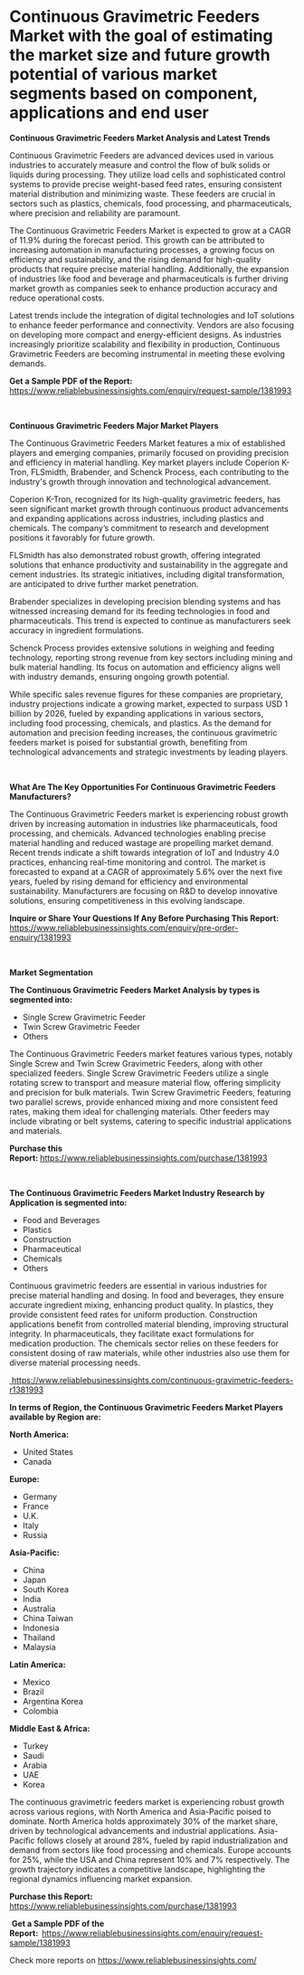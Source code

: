 <p><h1>Continuous Gravimetric Feeders Market with the goal of estimating the market size and future growth potential of various market segments based on component, applications and end user</h1></p><p><strong>Continuous Gravimetric Feeders Market Analysis and Latest Trends</strong></p>
<p><p>Continuous Gravimetric Feeders are advanced devices used in various industries to accurately measure and control the flow of bulk solids or liquids during processing. They utilize load cells and sophisticated control systems to provide precise weight-based feed rates, ensuring consistent material distribution and minimizing waste. These feeders are crucial in sectors such as plastics, chemicals, food processing, and pharmaceuticals, where precision and reliability are paramount.</p><p>The Continuous Gravimetric Feeders Market is expected to grow at a CAGR of 11.9% during the forecast period. This growth can be attributed to increasing automation in manufacturing processes, a growing focus on efficiency and sustainability, and the rising demand for high-quality products that require precise material handling. Additionally, the expansion of industries like food and beverage and pharmaceuticals is further driving market growth as companies seek to enhance production accuracy and reduce operational costs.</p><p>Latest trends include the integration of digital technologies and IoT solutions to enhance feeder performance and connectivity. Vendors are also focusing on developing more compact and energy-efficient designs. As industries increasingly prioritize scalability and flexibility in production, Continuous Gravimetric Feeders are becoming instrumental in meeting these evolving demands.</p></p>
<p><strong>Get a Sample PDF of the Report:&nbsp;</strong> <a href="https://www.reliablebusinessinsights.com/enquiry/request-sample/1381993?utm_campaign=3494&utm_medium=2&utm_source=Github&utm_content=ia&utm_term=11042025&utm_id=continuous-gravimetric-feeders">https://www.reliablebusinessinsights.com/enquiry/request-sample/1381993</a></p>
<p>&nbsp;</p>
<p><strong>Continuous Gravimetric Feeders Major Market Players</strong></p>
<p><p>The Continuous Gravimetric Feeders Market features a mix of established players and emerging companies, primarily focused on providing precision and efficiency in material handling. Key market players include Coperion K-Tron, FLSmidth, Brabender, and Schenck Process, each contributing to the industry's growth through innovation and technological advancement.</p><p>Coperion K-Tron, recognized for its high-quality gravimetric feeders, has seen significant market growth through continuous product advancements and expanding applications across industries, including plastics and chemicals. The company’s commitment to research and development positions it favorably for future growth.</p><p>FLSmidth has also demonstrated robust growth, offering integrated solutions that enhance productivity and sustainability in the aggregate and cement industries. Its strategic initiatives, including digital transformation, are anticipated to drive further market penetration.</p><p>Brabender specializes in developing precision blending systems and has witnessed increasing demand for its feeding technologies in food and pharmaceuticals. This trend is expected to continue as manufacturers seek accuracy in ingredient formulations.</p><p>Schenck Process provides extensive solutions in weighing and feeding technology, reporting strong revenue from key sectors including mining and bulk material handling. Its focus on automation and efficiency aligns well with industry demands, ensuring ongoing growth potential.</p><p>While specific sales revenue figures for these companies are proprietary, industry projections indicate a growing market, expected to surpass USD 1 billion by 2026, fueled by expanding applications in various sectors, including food processing, chemicals, and plastics. As the demand for automation and precision feeding increases, the continuous gravimetric feeders market is poised for substantial growth, benefiting from technological advancements and strategic investments by leading players.</p></p>
<p>&nbsp;</p>
<p><strong>What Are The Key Opportunities For Continuous Gravimetric Feeders Manufacturers?</strong></p>
<p><p>The Continuous Gravimetric Feeders market is experiencing robust growth driven by increasing automation in industries like pharmaceuticals, food processing, and chemicals. Advanced technologies enabling precise material handling and reduced wastage are propelling market demand. Recent trends indicate a shift towards integration of IoT and Industry 4.0 practices, enhancing real-time monitoring and control. The market is forecasted to expand at a CAGR of approximately 5.6% over the next five years, fueled by rising demand for efficiency and environmental sustainability. Manufacturers are focusing on R&D to develop innovative solutions, ensuring competitiveness in this evolving landscape.</p></p>
<p><strong>Inquire or Share Your Questions If Any Before Purchasing This Report:</strong> <a href="https://www.reliablebusinessinsights.com/enquiry/pre-order-enquiry/1381993?utm_campaign=3494&utm_medium=2&utm_source=Github&utm_content=ia&utm_term=11042025&utm_id=continuous-gravimetric-feeders">https://www.reliablebusinessinsights.com/enquiry/pre-order-enquiry/1381993</a></p>
<p>&nbsp;</p>
<p><strong>Market Segmentation</strong></p>
<p><strong>The Continuous Gravimetric Feeders Market Analysis by types is segmented into:</strong></p>
<p><ul><li>Single Screw Gravimetric Feeder</li><li>Twin Screw Gravimetric Feeder</li><li>Others</li></ul></p>
<p><p>The Continuous Gravimetric Feeders market features various types, notably Single Screw and Twin Screw Gravimetric Feeders, along with other specialized feeders. Single Screw Gravimetric Feeders utilize a single rotating screw to transport and measure material flow, offering simplicity and precision for bulk materials. Twin Screw Gravimetric Feeders, featuring two parallel screws, provide enhanced mixing and more consistent feed rates, making them ideal for challenging materials. Other feeders may include vibrating or belt systems, catering to specific industrial applications and materials.</p></p>
<p><strong>Purchase this Report:&nbsp;</strong><a href="https://www.reliablebusinessinsights.com/purchase/1381993?utm_campaign=3494&utm_medium=2&utm_source=Github&utm_content=ia&utm_term=11042025&utm_id=continuous-gravimetric-feeders">https://www.reliablebusinessinsights.com/purchase/1381993</a></p>
<p>&nbsp;</p>
<p><strong>The Continuous Gravimetric Feeders Market Industry Research by Application is segmented into:</strong></p>
<p><ul><li>Food and Beverages</li><li>Plastics</li><li>Construction</li><li>Pharmaceutical</li><li>Chemicals</li><li>Others</li></ul></p>
<p><p>Continuous gravimetric feeders are essential in various industries for precise material handling and dosing. In food and beverages, they ensure accurate ingredient mixing, enhancing product quality. In plastics, they provide consistent feed rates for uniform production. Construction applications benefit from controlled material blending, improving structural integrity. In pharmaceuticals, they facilitate exact formulations for medication production. The chemicals sector relies on these feeders for consistent dosing of raw materials, while other industries also use them for diverse material processing needs.</p></p>
<p><a href="https://www.reliablebusinessinsights.com/continuous-gravimetric-feeders-r1381993?utm_campaign=3494&utm_medium=2&utm_source=Github&utm_content=ia&utm_term=11042025&utm_id=continuous-gravimetric-feeders">&nbsp;https://www.reliablebusinessinsights.com/continuous-gravimetric-feeders-r1381993</a></p>
<p><strong>In terms of Region, the Continuous Gravimetric Feeders Market Players available by Region are:</strong></p>
<p>
    <p> <strong> North America: </strong>
        <ul>
            <li>United States</li>
            <li>Canada</li>
        </ul>
        </p> 
    <p> <strong> Europe: </strong>
        <ul>
            <li>Germany</li>
            <li>France</li>
            <li>U.K.</li>
            <li>Italy</li>
            <li>Russia</li>
        </ul>
        </p> 
    <p> <strong> Asia-Pacific: </strong>
        <ul>
            <li>China</li>
            <li>Japan</li>
            <li>South Korea</li>
            <li>India</li>
            <li>Australia</li>
            <li>China Taiwan</li>
            <li>Indonesia</li>
            <li>Thailand</li>
            <li>Malaysia</li>
        </ul>
        </p> 
    <p> <strong> Latin America: </strong>
        <ul>
            <li>Mexico</li>
            <li>Brazil</li>
            <li>Argentina Korea</li>
            <li>Colombia</li>
        </ul>
        </p> 
    <p> <strong> Middle East & Africa: </strong>
        <ul>
            <li>Turkey</li>
            <li>Saudi</li>
            <li>Arabia</li>
            <li>UAE</li>
            <li>Korea</li>
        </ul>
    </p>
    </p>
<p><p>The continuous gravimetric feeders market is experiencing robust growth across various regions, with North America and Asia-Pacific poised to dominate. North America holds approximately 30% of the market share, driven by technological advancements and industrial applications. Asia-Pacific follows closely at around 28%, fueled by rapid industrialization and demand from sectors like food processing and chemicals. Europe accounts for 25%, while the USA and China represent 10% and 7% respectively. The growth trajectory indicates a competitive landscape, highlighting the regional dynamics influencing market expansion.</p></p>
<p><strong>Purchase this Report: </strong><a href="https://www.reliablebusinessinsights.com/purchase/1381993?utm_campaign=3494&utm_medium=2&utm_source=Github&utm_content=ia&utm_term=11042025&utm_id=continuous-gravimetric-feeders">https://www.reliablebusinessinsights.com/purchase/1381993</a></p>
<p>&nbsp;<strong>Get a Sample PDF of the Report:&nbsp;&nbsp;</strong><a href="https://www.reliablebusinessinsights.com/enquiry/request-sample/1381993?utm_campaign=3494&utm_medium=2&utm_source=Github&utm_content=ia&utm_term=11042025&utm_id=continuous-gravimetric-feeders">https://www.reliablebusinessinsights.com/enquiry/request-sample/1381993</a></p>
<p><strong></strong></p>
<p>Check more reports on <a href="https://www.reliablebusinessinsights.com/?utm_campaign=3494&utm_medium=2&utm_source=Github&utm_content=ia&utm_term=11042025&utm_id=continuous-gravimetric-feeders">https://www.reliablebusinessinsights.com/</a></p>